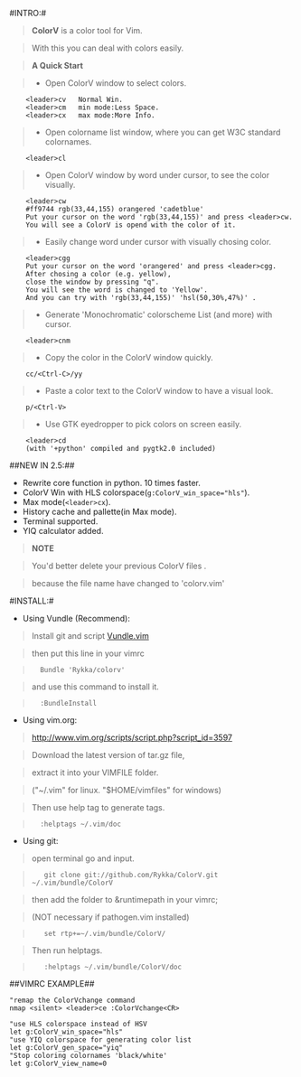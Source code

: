 
#INTRO:#
>  **ColorV** is a color tool for Vim.
 
>  With this you can deal with colors easily.
    
>  **A Quick Start**

>  * Open ColorV window to select colors. 

        <leader>cv   Normal Win.
        <leader>cm   min mode:Less Space.
        <leader>cx   max mode:More Info.
        

>  * Open colorname list window, where you can get W3C standard colornames.
 
        <leader>cl

>  * Open ColorV window by word under cursor, to see the color visually.

        <leader>cw
        #ff9744 rgb(33,44,155) orangered 'cadetblue'
        Put your cursor on the word 'rgb(33,44,155)' and press <leader>cw.
        You will see a ColorV is opend with the color of it.

>  * Easily change word under cursor with visually chosing color.
 
        <leader>cgg
        Put your cursor on the word 'orangered' and press <leader>cgg.
        After chosing a color (e.g. yellow),
        close the window by pressing "q". 
        You will see the word is changed to 'Yellow'.
        And you can try with 'rgb(33,44,155)' 'hsl(50,30%,47%)' .

>  * Generate 'Monochromatic' colorscheme List (and more) with cursor.
 
        <leader>cnm

>  *  Copy the color in the ColorV window quickly.

        cc/<Ctrl-C>/yy

>  * Paste a color text to the ColorV window to have a visual look.

        p/<Ctrl-V>

>  * Use GTK eyedropper to pick colors on screen easily.
 
        <leader>cd
        (with '+python' compiled and pygtk2.0 included)

##NEW IN 2.5:##
- Rewrite core function in python. 10 times faster.
- ColorV Win with HLS colorspace(`g:ColorV_win_space="hls"`).
- Max mode(`<leader>cx`).
- History cache and pallette(in Max mode).
- Terminal supported.
- YIQ calculator added.

> **NOTE** 
 
>   You'd better delete your previous ColorV files .
 
>   because the file name have changed to 'colorv.vim'
 
#INSTALL:#
    
  * Using Vundle (Recommend): 
  
>  Install git and script [Vundle.vim](https://github.com/gmarik/vundle)

>  then put this line in your vimrc  

>       Bundle 'Rykka/colorv' 

>  and use this command to install it.  

>       :BundleInstall 

  * Using vim.org: 

>  http://www.vim.org/scripts/script.php?script_id=3597

>  Download the latest version of tar.gz file, 

>  extract it into your VIMFILE folder.

>  ("~/.vim" for linux. "$HOME/vimfiles" for windows)

>  Then use help tag to generate tags.

>       :helptags ~/.vim/doc     

  * Using git: 

>  open terminal go and input.
  
>        git clone git://github.com/Rykka/ColorV.git ~/.vim/bundle/ColorV 

>  then add the folder to &runtimepath in your vimrc;

>  (NOT necessary if pathogen.vim installed) 

>        set rtp+=~/.vim/bundle/ColorV/ 

>  Then run helptags.

>        :helptags ~/.vim/bundle/ColorV/doc  

##VIMRC EXAMPLE##
    
    "remap the ColorVchange command 
    nmap <silent> <leader>ce :ColorVchange<CR>

    "use HLS colorspace instead of HSV
    let g:ColorV_win_space="hls"  
    "use YIQ colorspace for generating color list
    let g:ColorV_gen_space="yiq" 
    "Stop coloring colornames 'black/white'
    let g:ColorV_view_name=0
